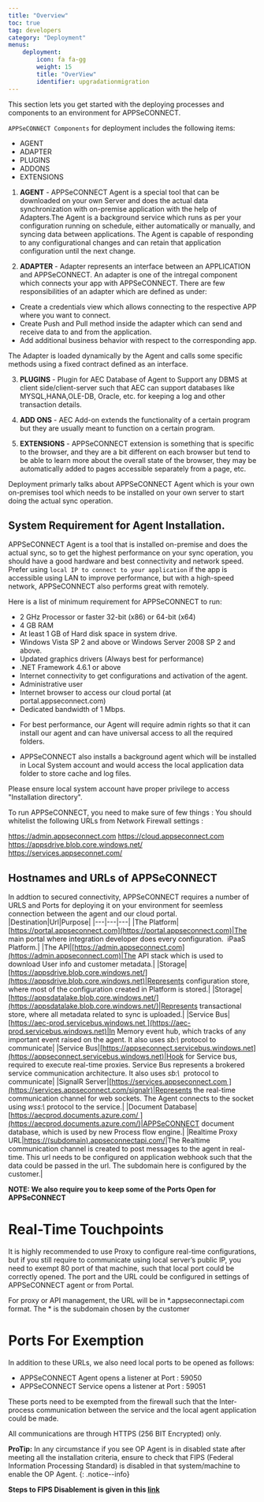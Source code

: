 ```yaml
---
title: "Overview"
toc: true
tag: developers
category: "Deployment"
menus:
    deployment: 
        icon: fa fa-gg
        weight: 15
        title: "OverView"
        identifier: upgradationmigration              
---
```



This section lets you get started with the deploying processes and components to an environment for APPSeCONNECT.

`APPSeCONNECT Components` for deployment includes the following items:

* AGENT
* ADAPTER
* PLUGINS
* ADDONS
* EXTENSIONS

1) **AGENT** - APPSeCONNECT Agent is a special tool that can be downloaded on your own Server and does the actual data
synchronization with on-premise application with the help of Adapters.The Agent is a background service which runs 
as per your configuration running on schedule, either automatically or manually, and syncing data between applications. 
The Agent is capable of responding to any configurational changes and can retain that application configuration until
the next change. 

2) **ADAPTER** - Adapter represents an interface between an APPLICATION and APPSeCONNECT. 
An adapter is one of the intregal component which connects your app with APPSeCONNECT. 
There are few responsibilities of an adapter which are defined as under: 

 * Create a credentials view which allows connecting to the respective APP where you want to connect.
 * Create Push and Pull method inside the adapter which can send and receive data to and from the application.
 * Add additional business behavior with respect to the corresponding app.

The Adapter is loaded dynamically by the Agent and calls some specific methods using a fixed contract defined as an interface. 

3) **PLUGINS** - Plugin for AEC Database of Agent to Support any DBMS at client side/client-server such that AEC can support 
databases like MYSQL,HANA,OLE-DB, Oracle, etc. for keeping a log and other transaction details. 

4) **ADD ONS** - AEC Add-on extends the functionality of a certain program but they are usually meant to function on a certain program. 

5) **EXTENSIONS** - APPSeCONNECT extension is something that is specific to the browser, and they are a bit different on 
each browser but tend to be able to learn more about the overall state of the browser, they may be automatically 
added to pages accessible separately from a page, etc.

Deployment primarly talks about APPSeCONNECT Agent which is your own on-premises tool which needs to be installed on your own server to start doing the actual sync operation.

##  System Requirement for Agent Installation. 

APPSeCONNECT Agent is a tool that is installed on-premise and does the actual sync, 
so to get the highest performance on your sync operation, you should have a good hardware and best connectivity 
and network speed. Prefer using `local IP to connect to your application` if the app is accessible using LAN to 
improve performance, but with a high-speed network, APPSeCONNECT also performs great with remotely. 

Here is a list of minimum requirement for APPSeCONNECT to run: 

* 2 GHz Processor or faster 32-bit (x86) or 64-bit (x64)
* 4 GB RAM 
* At least 1 GB of Hard disk space in system drive.
* Windows Vista SP 2 and above or Windows Server 2008 SP 2 and above.
* Updated graphics drivers (Always best for performance)
* .NET Framework 4.6.1 or above
* Internet connectivity to get configurations and activation of the agent.
* Administrative user
* Internet browser to access our cloud portal (at portal.appseconnect.com)
* Dedicated bandwidth of 1 Mbps.

- For best performance, our Agent will require admin rights so that it can install our agent and can have universal access
to all the required folders. 

- APPSeCONNECT also installs a background agent which will be installed in Local System account
and would access the local application data folder to store cache and log files. 

Please ensure local system account have proper privilege to access "Installation directory".

To run APPSeCONNECT, you need to make sure of few things :
You should whitelist the following URLs from Network Firewall settings :

https://admin.appseconnect.com
https://cloud.appseconnect.com
https://appsdrive.blob.core.windows.net/
https://services.appseconnet.com/


## Hostnames and URLs of APPSeCONNECT

In addtion to secured connectivity, APPSeCONNECT requires a number of URLS and Ports for deploying
it on your environment for seemless connection between the agent and our cloud portal. 
|Destination|Url|Purpose|
|---|---|---|
|The Platform|[https://portal.appseconnect.com](https://portal.appseconnect.com)|The main portal where integration developer does every configuration.  iPaaS Platform.|
|The API|[https://admin.appseconnect.com](https://admin.appseconnect.com)|The API stack which is used to download User info and customer metadata.|
|Storage|[https://appsdrive.blob.core.windows.net/](https://appsdrive.blob.core.windows.net)|Represents configuration store, where most of the configuration created in Platform is stored.|
|Storage|[https://appsdatalake.blob.core.windows.net/](https://appsdatalake.blob.core.windows.net/)|Represents transactional store, where all metadata related to sync is uploaded.|
|Service Bus|[https://aec-prod.servicebus.windows.net ](https://aec-prod.servicebus.windows.net)|In Memory event hub, which tracks of any important event raised on the agent. It also uses _sb:\\_ protocol to communicate|
|Service Bus|[https://appseconnect.servicebus.windows.net](https://appseconnect.servicebus.windows.net)|Hook for Service bus, required to execute real-time proxies. Service Bus represents a brokered service communication architecture. It also uses _sb:\\_  protocol to communicate|
|SignalR Server|[https://services.appseconnect.com ](https://services.appseconnect.com/signalr)|Represents the real-time communication channel for web sockets. The Agent connects to the socket using _wss:\\_ protocol to the service.|
|Document Database|[https://aecprod.documents.azure.com/ ](https://aecprod.documents.azure.com/)|APPSeCONNECT document database, which is used by new Process flow engine.|
|Realtime Proxy URL|[https://(subdomain).appseconnectapi.com/](https://(subdomain).appseconnectapi.com/)|The Realtime communication channel is created to post messages to the agent in real-time. This url needs to be configured on application webhook such that the data could be passed in the url. The subdomain here is configured by the customer.|

**NOTE: We also require you to keep some of the Ports Open for APPSeCONNECT**     

# Real-Time Touchpoints
It is highly recommended to use Proxy to configure real-time configurations, but if you still require to communicate using local server’s public IP, you need to exempt 80 port of that machine, such that local port could be correctly opened. The port and the URL could be configured in settings of APPSeCONNECT agent or from Portal.

For proxy or API management, the URL will be in *.appseconnectapi.com format. The * is the subdomain chosen by the customer


# Ports For Exemption
In addition to these URLs, we also need local ports to be opened as follows:

- APPSeCONNECT Agent opens a listener at Port : 59050
- APPSeCONNECT Service opens a listener at Port : 59051

These ports need to be exempted from the firewall such that the Inter-process communication between the service and the local agent application could be made.

All communications are through HTTPS (256 BIT Encrypted) only.

**ProTip:** In any circumstance if you see OP Agent is in disabled state after meeting all the installation
criteria, ensure to check that FIPS (Federal Information Processing Standard) is disabled in that system/machine to enable the OP Agent.
{: .notice--info}

**Steps to FIPS Disablement is given in this [link](https://community.appseconnect.com/story-of-fips-and-appseconnect/)**

 